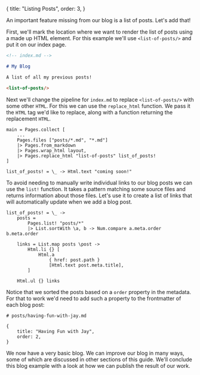 {
    title: "Listing Posts",
    order: 3,
}

An important feature missing from our blog is a list of posts. Let's add that!

First, we'll mark the location where we want to render the list of posts using a made up HTML element.
For this example we'll use `<list-of-posts/>` and put it on our index page.

```markdown
<!-- index.md -->

# My Blog

A list of all my previous posts!

<list-of-posts/>
```

Next we'll change the pipeline for `index.md` to replace `<list-of-posts/>` with some other `HTML`.
For this we can use the `replace_html` function.
We pass it the `HTML` tag we'd like to replace, along with a function returning the replacement `HTML`.

```roc
main = Pages.collect [
    ...
    Pages.files ["posts/*.md", "*.md"]
    |> Pages.from_markdown
    |> Pages.wrap_html layout,
    |> Pages.replace_html "list-of-posts" list_of_posts!
]

list_of_posts! = \_ -> Html.text "coming soon!"
```

To avoid needing to manually write individual links to our blog posts we can use the `list!` function.
It takes a pattern matching some source files and returns information about those files.
Let's use it to create a list of links that will automatically update when we add a blog post.

```roc
list_of_posts! = \_ ->
    posts =
        Pages.list! "posts/*"
        |> List.sortWith \a, b -> Num.compare a.meta.order b.meta.order

    links = List.map posts \post ->
        Html.li {} [
            Html.a
                { href: post.path }
                [Html.text post.meta.title],
        ]

    Html.ul {} links
```

Notice that we sorted the posts based on a `order` property in the metadata.
For that to work we'd need to add such a property to the frontmatter of each blog post:

```
# posts/having-fun-with-jay.md

{
    title: "Having Fun with Jay",
    order: 2,
}
```

We now have a very basic blog.
We can improve our blog in many ways, some of which are discussed in other sections of this guide.
We'll conclude this blog example with a look at how we can publish the result of our work.
